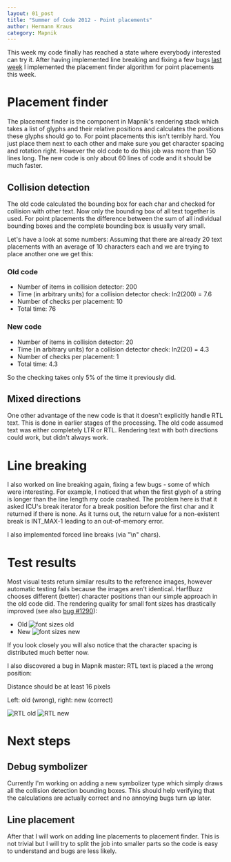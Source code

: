 ```yaml
---
layout: 01_post
title: "Summer of Code 2012 - Point placements"
author: Hermann Kraus
category: Mapnik
---
```


This week my code finally has reached a state where everybody interested can
try it. After having implemented line breaking and fixing a few bugs
[last week](http://mapnik.org/news/2012/07/22/gsoc2012-status5) I implemented
the placement finder algorithm for point placements this week.

# Placement finder
The placement finder is the component in Mapnik's rendering stack which takes
a list of glyphs and their relative positions and calculates the positions these
glyphs should go to.
For point placements this isn't terribly hard. You just place them next to each
other and make sure you get character spacing and rotation right. However the
old code to do this job was more than 150 lines long. The new code is only about
60 lines of code and it should be much faster.

## Collision detection
The old code calculated the bounding box for each char and checked for collision
with other text. Now only the bounding box of all text together is used. For point
placements the difference between the sum of all individual bounding boxes
and the complete bounding box is usually very small. 

Let's have a look at some numbers: Assuming that there are already 20 text placements with
an average of 10 characters each and we are trying to place another one
we get this:

### Old code
* Number of items in collision detector: 200
* Time (in arbitrary units) for a collision detector check: ln2(200) = 7.6
* Number of checks per placement: 10
* Total time: 76

### New code
* Number of items in collision detector: 20
* Time (in arbitrary units) for a collision detector check: ln2(20) = 4.3
* Number of checks per placement: 1
* Total time: 4.3

So the checking takes only 5% of the time it previously did.

## Mixed directions
One other advantage of the new code is that it doesn't explicitly handle
RTL text. This is done in earlier stages of the processing. The old code
assumed text was either completely LTR or RTL. Rendering text
with both directions could work, but didn't always work.

# Line breaking
I also worked on line breaking again, fixing a few bugs - some of which were
interesting. For example, I noticed that when the first glyph of a string
is longer than the line length my code crashed. The problem here is that it asked
ICU's break iterator for a break position before the first char and it returned
if there is none. As it turns out, the return value for a non-existent break is
INT_MAX-1 leading to an out-of-memory error.

I also implemented forced line breaks (via "\n" chars).

# Test results
Most visual tests return similar results to the reference images, however
automatic testing fails because the images aren't identical. HarfBuzz chooses
different (better) character positions than our simple approach in the old code
did. The rendering quality for small font sizes has drastically improved (see
also [bug #1290](https://github.com/mapnik/mapnik/issues/1290)):

* Old
![font sizes old](http://mapnik.org/images/harfbuzz/fontsizes-old.png)
* New
![font sizes new](http://mapnik.org/images/harfbuzz/fontsizes-new.png)

If you look closely you will also notice that the character spacing is
distributed much better now.

I also discovered a bug in Mapnik master: RTL text is placed a the wrong position:

Distance should be at least 16 pixels

Left: old (wrong), right: new (correct)

![RTL old](http://mapnik.org/images/harfbuzz/rtl-old.png)
![RTL new](http://mapnik.org/images/harfbuzz/rtl-new.png)

# Next steps
## Debug symbolizer
Currently I'm working on adding a new symbolizer type which simply draws all
the collision detection bounding boxes. This should help verifying that the
calculations are actually correct and no annoying bugs turn up later.

## Line placement
After that I will work on adding line placements to placement finder. This is
not trivial but I will try to split the job into smaller parts so the code
is easy to understand and bugs are less likely.